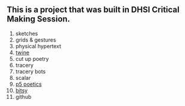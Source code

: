 ## This is a project that was built in DHSI Critical Making Session.

1. sketches
2. grids & gestures
3. physical hypertext
4. [twine](https://gaydrianna.github.io/dhsi23/BodyStoryv1.html)
5. cut up poetry
6. tracery
7. tracery bots
8. scalar
9. [p5 poetics](https://gaydrianna.github.io/dhsi23/clickspiceindex.html) 
10. [bitsy](https://gaydrianna.github.io/dhsi23/TheStrangeBodyStory.html)
11. github

